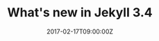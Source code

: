 ---
canonical: "https://forestry.io/blog/post/what-s-new-in-jekyll-3-4-0/"
title: What's new in Jekyll 3.4
description: A guest post on Forestry.io about the new features available in Jekyll 3.4.0
date: 2017-02-17T09:00:00Z
tags: 
  - Jekyll
  - Jamstack
  - Forestry CMS
---